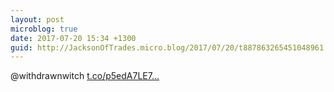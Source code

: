```yaml
---
layout: post
microblog: true
date: 2017-07-20 15:34 +1300
guid: http://JacksonOfTrades.micro.blog/2017/07/20/t887863265451048961.html
---
```

@withdrawnwitch  [t.co/p5edA7LE7...](https://t.co/p5edA7LE7t)
